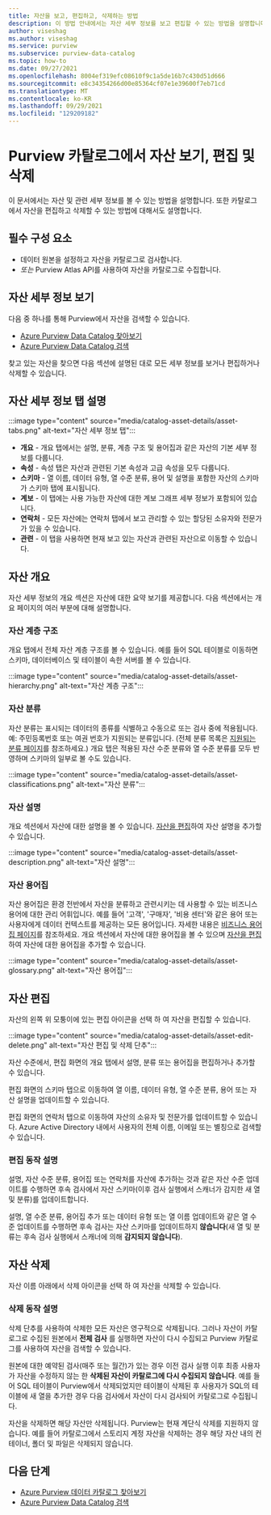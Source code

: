 ```yaml
---
title: 자산을 보고, 편집하고, 삭제하는 방법
description: 이 방법 안내에서는 자산 세부 정보를 보고 편집할 수 있는 방법을 설명합니다.
author: viseshag
ms.author: viseshag
ms.service: purview
ms.subservice: purview-data-catalog
ms.topic: how-to
ms.date: 09/27/2021
ms.openlocfilehash: 8004ef319efc08610f9c1a5de16b7c430d51d666
ms.sourcegitcommit: e8c34354266d00e85364cf07e1e39600f7eb71cd
ms.translationtype: MT
ms.contentlocale: ko-KR
ms.lasthandoff: 09/29/2021
ms.locfileid: "129209182"
---
```

# <a name="view-edit-and-delete-assets-in-purview-catalog"></a>Purview 카탈로그에서 자산 보기, 편집 및 삭제

이 문서에서는 자산 및 관련 세부 정보를 볼 수 있는 방법을 설명합니다. 또한 카탈로그에서 자산을 편집하고 삭제할 수 있는 방법에 대해서도 설명합니다.

## <a name="prerequisites"></a>필수 구성 요소

- 데이터 원본을 설정하고 자산을 카탈로그로 검사합니다.
- *또는* Purview Atlas API를 사용하여 자산을 카탈로그로 수집합니다. 

## <a name="viewing-asset-details"></a>자산 세부 정보 보기

다음 중 하나를 통해 Purview에서 자산을 검색할 수 있습니다.
- [Azure Purview Data Catalog 찾아보기](how-to-browse-catalog.md)
- [Azure Purview Data Catalog 검색](how-to-search-catalog.md)

찾고 있는 자산을 찾으면 다음 섹션에 설명된 대로 모든 세부 정보를 보거나 편집하거나 삭제할 수 있습니다.

## <a name="asset-details-tabs-explained"></a>자산 세부 정보 탭 설명

:::image type="content" source="media/catalog-asset-details/asset-tabs.png" alt-text="자산 세부 정보 탭":::

- **개요** - 개요 탭에서는 설명, 분류, 계층 구조 및 용어집과 같은 자산의 기본 세부 정보를 다룹니다.
- **속성** - 속성 탭은 자산과 관련된 기본 속성과 고급 속성을 모두 다룹니다.
- **스키마** - 열 이름, 데이터 유형, 열 수준 분류, 용어 및 설명을 포함한 자산의 스키마가 스키마 탭에 표시됩니다.
- **계보** - 이 탭에는 사용 가능한 자산에 대한 계보 그래프 세부 정보가 포함되어 있습니다.
- **연락처** - 모든 자산에는 연락처 탭에서 보고 관리할 수 있는 할당된 소유자와 전문가가 있을 수 있습니다.
- **관련** - 이 탭을 사용하면 현재 보고 있는 자산과 관련된 자산으로 이동할 수 있습니다. 

## <a name="asset-overview"></a>자산 개요
자산 세부 정보의 개요 섹션은 자산에 대한 요약 보기를 제공합니다. 다음 섹션에서는 개요 페이지의 여러 부분에 대해 설명합니다.

### <a name="asset-hierarchy"></a>자산 계층 구조

개요 탭에서 전체 자산 계층 구조를 볼 수 있습니다. 예를 들어 SQL 테이블로 이동하면 스키마, 데이터베이스 및 테이블이 속한 서버를 볼 수 있습니다.

:::image type="content" source="media/catalog-asset-details/asset-hierarchy.png" alt-text="자산 계층 구조":::

### <a name="asset-classifications"></a>자산 분류

자산 분류는 표시되는 데이터의 종류를 식별하고 수동으로 또는 검사 중에 적용됩니다. 예: 주민등록번호 또는 여권 번호가 지원되는 분류입니다. (전체 분류 목록은 [지원되는 분류 페이지](supported-classifications.md)를 참조하세요.) 개요 탭은 적용된 자산 수준 분류와 열 수준 분류를 모두 반영하며 스키마의 일부로 볼 수도 있습니다.

:::image type="content" source="media/catalog-asset-details/asset-classifications.png" alt-text="자산 분류":::

### <a name="asset-description"></a>자산 설명

개요 섹션에서 자산에 대한 설명을 볼 수 있습니다. [자산을 편집](#editing-assets)하여 자산 설명을 추가할 수 있습니다.

:::image type="content" source="media/catalog-asset-details/asset-description.png" alt-text="자산 설명":::

### <a name="asset-glossary-terms"></a>자산 용어집

자산 용어집은 환경 전반에서 자산을 분류하고 관련시키는 데 사용할 수 있는 비즈니스 용어에 대한 관리 어휘입니다. 예를 들어 '고객', '구매자', '비용 센터'와 같은 용어 또는 사용자에게 데이터 컨텍스트를 제공하는 모든 용어입니다. 자세한 내용은 [비즈니스 용어집 페이지](concept-business-glossary.md)를 참조하세요. 개요 섹션에서 자산에 대한 용어집을 볼 수 있으며 [자산을 편집](#editing-assets)하여 자산에 대한 용어집을 추가할 수 있습니다.

:::image type="content" source="media/catalog-asset-details/asset-glossary.png" alt-text="자산 용어집":::

## <a name="editing-assets"></a>자산 편집

자산의 왼쪽 위 모퉁이에 있는 편집 아이콘을 선택 하 여 자산을 편집할 수 있습니다.

:::image type="content" source="media/catalog-asset-details/asset-edit-delete.png" alt-text="자산 편집 및 삭제 단추":::

자산 수준에서, 편집 화면의 개요 탭에서 설명, 분류 또는 용어집을 편집하거나 추가할 수 있습니다.

편집 화면의 스키마 탭으로 이동하여 열 이름, 데이터 유형, 열 수준 분류, 용어 또는 자산 설명을 업데이트할 수 있습니다.

편집 화면의 연락처 탭으로 이동하여 자산의 소유자 및 전문가를 업데이트할 수 있습니다. Azure Active Directory 내에서 사용자의 전체 이름, 이메일 또는 별칭으로 검색할 수 있습니다.

### <a name="edit-behavior-explained"></a>편집 동작 설명

설명, 자산 수준 분류, 용어집 또는 연락처를 자산에 추가하는 것과 같은 자산 수준 업데이트를 수행하면 후속 검사에서 자산 스키마(이후 검사 실행에서 스캐너가 감지한 새 열 및 분류)를 업데이트합니다.

설명, 열 수준 분류, 용어집 추가 또는 데이터 유형 또는 열 이름 업데이트와 같은 열 수준 업데이트를 수행하면 후속 검사는 자산 스키마를 업데이트하지 **않습니다**(새 열 및 분류는 후속 검사 실행에서 스캐너에 의해 **감지되지 않습니다**).

## <a name="deleting-assets"></a>자산 삭제

자산 이름 아래에서 삭제 아이콘을 선택 하 여 자산을 삭제할 수 있습니다.

### <a name="delete-behavior-explained"></a>삭제 동작 설명

삭제 단추를 사용하여 삭제한 모든 자산은 영구적으로 삭제됩니다. 그러나 자산이 카탈로그로 수집된 원본에서 **전체 검사** 를 실행하면 자산이 다시 수집되고 Purview 카탈로그를 사용하여 자산을 검색할 수 있습니다.

원본에 대한 예약된 검사(매주 또는 월간)가 있는 경우 이전 검사 실행 이후 최종 사용자가 자산을 수정하지 않는 한 **삭제된 자산이 카탈로그에 다시 수집되지 않습니다**.   예를 들어 SQL 테이블이 Purview에서 삭제되었지만 테이블이 삭제된 후 사용자가 SQL의 테이블에 새 열을 추가한 경우 다음 검사에서 자산이 다시 검사되어 카탈로그로 수집됩니다.

자산을 삭제하면 해당 자산만 삭제됩니다. Purview는 현재 계단식 삭제를 지원하지 않습니다. 예를 들어 카탈로그에서 스토리지 계정 자산을 삭제하는 경우 해당 자산 내의 컨테이너, 폴더 및 파일은 삭제되지 않습니다. 

## <a name="next-steps"></a>다음 단계

- [Azure Purview 데이터 카탈로그 찾아보기](how-to-browse-catalog.md)
- [Azure Purview Data Catalog 검색](how-to-search-catalog.md)
